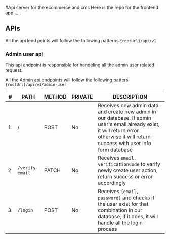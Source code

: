 #Api server for the ecommerce and cms
Here is the repo for the frontend app .....

## APIs
All the api lend points will follow the following patterns `{rootUrl}/api/v1`

### Admin user api 
This api endpoint is responsible for handeling all the admin user related request.

All the Admin api endpoints will follow the following patters `{rootUrl}/api/v1/admin-user`

| # | PATH | METHOD | PRIVATE | DESCRIPTION |
|---|----|------| ------ | ------- |
|1.| /| POST| No | Receives new admin data and create new admin in our database. If admin user's email already exist, it will return error otherwise it will return success with user info form database |
|2.|`/verify-email`| PATCH| No | Receives `email, verificationCode` to verify newly create user action, return success or error accordingly |
|3.|`/login`| POST | No | Receives `{email, password}` and checks if the user exist for that combination in our database, if it does, it will handle all the login process |
